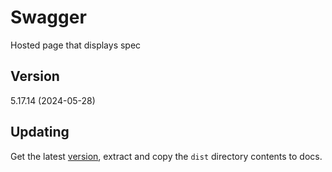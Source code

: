 # Swagger
Hosted page that displays spec

## Version
5.17.14 (2024-05-28)

## Updating
Get the latest [version](https://github.com/swagger-api/swagger-ui/releases), extract and copy the `dist` directory contents to docs. 
